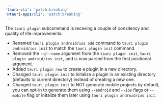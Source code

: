 ```yaml
---
'tauri-cli': 'patch:breaking'
'@tauri-apps/cli': 'patch:breaking'
---
```


The `tauri plugin` subcommand is receving a couple of consitency and quality of life improvements:

- Renamed `tauri plugin android/ios add` command to `tauri plugin android/ios init` to match the `tauri plugin init` command.
- Removed the `-n/--name` argument from the `tauri plugin init`, `tauri plugin android/ios init`, and is now parsed from the first positional argument.
- Added `tauri plugin new` to create a plugin in a new directory.
- Changed `tauri plugin init` to initalize a plugin in an existing directory (defaults to current directory) instead of creating a new one.
- Changed `tauri plugin init` to NOT generate mobile projects by default, you can opt-in to generate them using `--android` and `--ios` flags or `--mobile` flag or initalize them later using `tauri plugin android/ios init`.
